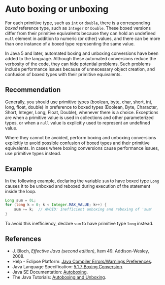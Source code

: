 # Auto boxing or unboxing
For each primitive type, such as `int` or `double`, there is a corresponding *boxed* reference type, such as `Integer` or `Double`. These boxed versions differ from their primitive equivalents because they can hold an undefined `null` element in addition to numeric (or other) values, and there can be more than one instance of a boxed type representing the same value.

In Java 5 and later, automated boxing and unboxing conversions have been added to the language. Although these automated conversions reduce the verbosity of the code, they can hide potential problems. Such problems include performance issues because of unnecessary object creation, and confusion of boxed types with their primitive equivalents.


## Recommendation
Generally, you should use primitive types (boolean, byte, char, short, int, long, float, double) in preference to boxed types (Boolean, Byte, Character, Short, Integer, Long, Float, Double), whenever there is a choice. Exceptions are when a primitive value is used in collections and other parameterized types, or when a `null` value is explicitly used to represent an undefined value.

Where they cannot be avoided, perform boxing and unboxing conversions explicitly to avoid possible confusion of boxed types and their primitive equivalents. In cases where boxing conversions cause performance issues, use primitive types instead.


## Example
In the following example, declaring the variable `sum` to have boxed type `Long` causes it to be unboxed and reboxed during execution of the statement inside the loop.


```java
Long sum = 0L; 
for (long k = 0; k < Integer.MAX_VALUE; k++) {
	sum += k;  // AVOID: Inefficient unboxing and reboxing of 'sum'
}
```
To avoid this inefficiency, declare `sum` to have primitive type `long` instead.


## References
* J. Bloch, *Effective Java (second edition)*, Item 49. Addison-Wesley, 2008.
* Help - Eclipse Platform: [Java Compiler Errors/Warnings Preferences](https://help.eclipse.org/2020-12/advanced/content.jsp?topic=/org.eclipse.jdt.doc.user/reference/preferences/java/compiler/ref-preferences-errors-warnings.htm).
* Java Language Specification: [5.1.7 Boxing Conversion](https://docs.oracle.com/javase/specs/jls/se11/html/jls-5.html#jls-5.1.7).
* Java SE Documentation: [Autoboxing](https://docs.oracle.com/javase/8/docs/technotes/guides/language/autoboxing.html).
* The Java Tutorials: [Autoboxing and Unboxing](https://docs.oracle.com/javase/tutorial/java/data/autoboxing.html).
